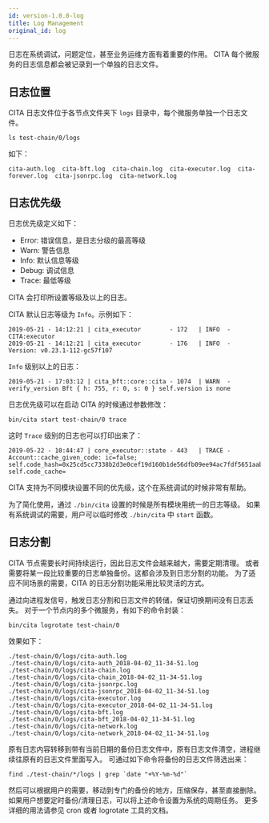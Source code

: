```yaml
---
id: version-1.0.0-log
title: Log Management
original_id: log
---
```


日志在系统调试，问题定位，甚至业务运维方面有着重要的作用。 CITA 每个微服务的日志信息都会被记录到一个单独的日志文件。

## 日志位置

CITA 日志文件位于各节点文件夹下 `logs` 目录中，每个微服务单独一个日志文件。

```shell
ls test-chain/0/logs
```

如下：

    cita-auth.log  cita-bft.log  cita-chain.log  cita-executor.log  cita-forever.log  cita-jsonrpc.log  cita-network.log
    

## 日志优先级

日志优先级定义如下：

* Error: 错误信息，是日志分级的最高等级
* Warn: 警告信息
* Info: 默认信息等级
* Debug: 调试信息
* Trace: 最低等级

CITA 会打印所设置等级及以上的日志。

CITA 默认日志等级为 `Info`。示例如下：

    2019-05-21 - 14:12:21 | cita_executor        - 172   | INFO  - CITA:executor
    2019-05-21 - 14:12:21 | cita_executor        - 176   | INFO  - Version: v0.23.1-112-gc57f107
    

`Info` 级别以上的日志：

    2019-05-21 - 17:03:12 | cita_bft::core::cita - 1074  | WARN  - verify_version Bft { h: 755, r: 0, s: 0 } self.version is none
    

日志优先级可以在启动 CITA 的时候通过参数修改：

    bin/cita start test-chain/0 trace
    

这时 `Trace` 级别的日志也可以打印出来了：

    2019-05-22 - 10:44:47 | core_executor::state - 443   | TRACE - Account::cache_given_code: ic=false; self.code_hash=0x25cd5cc7338b2d3e0cef19d160b1de56dfb09ee94ac7fdf5651aab5496afa26d, self.code_cache=
    

CITA 支持为不同模块设置不同的优先级，这个在系统调试的时候非常有帮助。

为了简化使用，通过 `./bin/cita` 设置的时候是所有模块用统一的日志等级。 如果有系统调试的需要，用户可以临时修改 `./bin/cita` 中 `start` 函数。

## 日志分割

CITA 节点需要长时间持续运行，因此日志文件会越来越大，需要定期清理。 或者需要将某一段比较重要的日志单独备份。这都会涉及到日志分割的功能。 为了适应不同场景的需要，CITA 的日志分割功能采用比较灵活的方式。

通过向进程发信号，触发日志分割和日志文件的转储，保证切换期间没有日志丢失。 对于一个节点内的多个微服务，有如下的命令封装：

    bin/cita logrotate test-chain/0
    

效果如下：

    ./test-chain/0/logs/cita-auth.log
    ./test-chain/0/logs/cita-auth_2018-04-02_11-34-51.log
    ./test-chain/0/logs/cita-chain.log
    ./test-chain/0/logs/cita-chain_2018-04-02_11-34-51.log
    ./test-chain/0/logs/cita-jsonrpc.log
    ./test-chain/0/logs/cita-jsonrpc_2018-04-02_11-34-51.log
    ./test-chain/0/logs/cita-executor.log
    ./test-chain/0/logs/cita-executor_2018-04-02_11-34-51.log
    ./test-chain/0/logs/cita-bft.log
    ./test-chain/0/logs/cita-bft_2018-04-02_11-34-51.log
    ./test-chain/0/logs/cita-network.log
    ./test-chain/0/logs/cita-network_2018-04-02_11-34-51.log
    

原有日志内容转移到带有当前日期的备份日志文件中，原有日志文件清空，进程继续往原有的日志文件里面写入。 可通过如下命令将备份的日志文件筛选出来：

    find ./test-chain/*/logs | grep `date "+%Y-%m-%d"`
    

然后可以根据用户的需要，移动到专门的备份的地方，压缩保存，甚至直接删除。 如果用户想要定时备份/清理日志，可以将上述命令设置为系统的周期任务。 更多详细的用法请参见 cron 或者 logrotate 工具的文档。